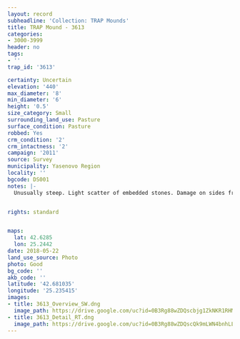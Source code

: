 ```yaml
---
layout: record
subheadline: 'Collection: TRAP Mounds'
title: TRAP Mound - 3613
categories:
- 3000-3999
header: no
tags:
- ''
trap_id: '3613'

certainty: Uncertain
elevation: '440'
max_diameter: '8'
min_diameter: '6'
height: '0.5'
size_category: Small
surrounding_land_use: Pasture
surface_condition: Pasture
robbed: Yes
crm_condition: '2'
crm_intactness: '2'
campaign: '2011'
source: Survey
municipality: Yasenovo Region
locality: ''
bgcode: DS001
notes: |-
  Unusually steep. Light scatter of embedded stones. Damage on sides from agriculture.


rights: standard


maps:
  lat: 42.6285
  lon: 25.2442
date: 2018-05-22
land_use_source: Photo
photo: Good
bg_code: ''
akb_code: ''
latitude: '42.681035'
longitude: '25.235415'
images:
- title: 3613_Overview_SW.dng
  image_path: https://drive.google.com/uc?id=0B3Rg88wZDQscbjg1ZkNKR1RHMjQ
- title: 3613_Detail_RT.dng
  image_path: https://drive.google.com/uc?id=0B3Rg88wZDQscQk9mLWN4bnhLLWc
---
```

